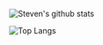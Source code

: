 

![Steven's github stats](https://github-readme-stats.vercel.app/api?username=stevenhwu&count_private=true&show_icons=true)

![Top Langs](https://github-readme-stats.vercel.app/api/top-langs/?username=stevenhwu&layout=compact)
<!--
[![Contribution Stats](https://github-contribution-stats.vercel.app/api/?username=stevenhwu)](https://github.com/LordDashMe/github-contribution-stats/)


**stevenhwu/stevenhwu** is a ✨ _special_ ✨ repository because its `README.md` (this file) appears on your GitHub profile.


Here are some ideas to get you started:

- 🔭 I’m currently working on ...
- 🌱 I’m currently learning ...
- 👯 I’m looking to collaborate on ...
- 🤔 I’m looking for help with ...
- 💬 Ask me about ...
- 📫 How to reach me: ...
- 😄 Pronouns: ...
- ⚡ Fun fact: ...
-->
